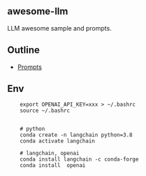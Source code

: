 ## awesome-llm

LLM awesome sample and prompts.


## Outline

* [Prompts](./prompts/README.md)

## Env


```shell
    export OPENAI_API_KEY=xxx > ~/.bashrc
    source ~/.bashrc


    # python
    conda create -n langchain python=3.8
    conda activate langchain

    # langchain, openai
    conda install langchain -c conda-forge
    conda install  openai 

```